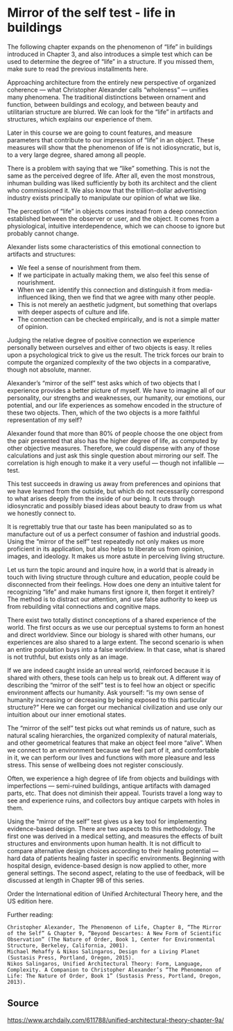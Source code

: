 # Mirror of the self test - life in buildings

The following chapter expands on the phenomenon of “life” in buildings introduced in Chapter 3, and also introduces a simple test which can be used to determine the degree of “life” in a structure. If you missed them, make sure to read the previous installments here.

Approaching architecture from the entirely new perspective of organized coherence — what Christopher Alexander calls “wholeness” — unifies many phenomena. The traditional distinctions between ornament and function, between buildings and ecology, and between beauty and utilitarian structure are blurred. We can look for the “life” in artifacts and structures, which explains our experience of them.

Later in this course we are going to count features, and measure parameters that contribute to our impression of “life” in an object. These measures will show that the phenomenon of life is not idiosyncratic, but is, to a very large degree, shared among all people.

There is a problem with saying that we “like” something. This is not the same as the perceived degree of life. After all, even the most monstrous, inhuman building was liked sufficiently by both its architect and the client who commissioned it. We also know that the trillion-dollar advertising industry exists principally to manipulate our opinion of what we like.

The perception of “life” in objects comes instead from a deep connection established between the observer or user, and the object. It comes from a physiological, intuitive interdependence, which we can choose to ignore but probably cannot change.

Alexander lists some characteristics of this emotional connection to artifacts and structures:
- We feel a sense of nourishment from them. 
- If we participate in actually making them, we also feel this sense of nourishment. 
- When we can identify this connection and distinguish it from media-influenced liking, then we find that we agree with many other people. 
- This is not merely an aesthetic judgment, but something that overlaps with deeper aspects of culture and life. 
- The connection can be checked empirically, and is not a simple matter of opinion.

Judging the relative degree of positive connection we experience personally between ourselves and either of two objects is easy. It relies upon a psychological trick to give us the result. The trick forces our brain to compute the organized complexity of the two objects in a comparative, though not absolute, manner.

Alexander’s “mirror of the self” test asks which of two objects that I experience provides a better picture of myself. We have to imagine all of our personality, our strengths and weaknesses, our humanity, our emotions, our potential, and our life experiences as somehow encoded in the structure of these two objects. Then, which of the two objects is a more faithful representation of my self?

Alexander found that more than 80% of people choose the one object from the pair presented that also has the higher degree of life, as computed by other objective measures. Therefore, we could dispense with any of those calculations and just ask this single question about mirroring our self. The correlation is high enough to make it a very useful — though not infallible — test.

This test succeeds in drawing us away from preferences and opinions that we have learned from the outside, but which do not necessarily correspond to what arises deeply from the inside of our being. It cuts through idiosyncratic and possibly biased ideas about beauty to draw from us what we honestly connect to.

It is regrettably true that our taste has been manipulated so as to manufacture out of us a perfect consumer of fashion and industrial goods. Using the “mirror of the self” test repeatedly not only makes us more proficient in its application, but also helps to liberate us from opinion, images, and ideology. It makes us more astute in perceiving living structure.

Let us turn the topic around and inquire how, in a world that is already in touch with living structure through culture and education, people could be disconnected from their feelings. How does one deny an intuitive talent for recognizing “life” and make humans first ignore it, then forget it entirely? The method is to distract our attention, and use false authority to keep us from rebuilding vital connections and cognitive maps.

There exist two totally distinct conceptions of a shared experience of the world. The first occurs as we use our perceptual systems to form an honest and direct worldview. Since our biology is shared with other humans, our experiences are also shared to a large extent. The second scenario is when an entire population buys into a false worldview. In that case, what is shared is not truthful, but exists only as an image.

If we are indeed caught inside an unreal world, reinforced because it is shared with others, these tools can help us to break out. A different way of describing the “mirror of the self” test is to feel how an object or specific environment affects our humanity. Ask yourself: “is my own sense of humanity increasing or decreasing by being exposed to this particular structure?” Here we can forget our mechanical civilization and use only our intuition about our inner emotional states.

The “mirror of the self” test picks out what reminds us of nature, such as natural scaling hierarchies, the organized complexity of natural materials, and other geometrical features that make an object feel more “alive”. When we connect to an environment because we feel part of it, and comfortable in it, we can perform our lives and functions with more pleasure and less stress. This sense of wellbeing does not register consciously.

Often, we experience a high degree of life from objects and buildings with imperfections — semi-ruined buildings, antique artifacts with damaged parts, etc. That does not diminish their appeal. Tourists travel a long way to see and experience ruins, and collectors buy antique carpets with holes in them.

Using the “mirror of the self” test gives us a key tool for implementing evidence-based design. There are two aspects to this methodology. The first one was derived in a medical setting, and measures the effects of built structures and environments upon human health. It is not difficult to compare alternative design choices according to their healing potential — hard data of patients healing faster in specific environments. Beginning with hospital design, evidence-based design is now applied to other, more general settings. The second aspect, relating to the use of feedback, will be discussed at length in Chapter 9B of this series.

Order the International edition of Unified Architectural Theory here, and the US edition here.

Further reading:

    Christopher Alexander, The Phenomenon of Life, Chapter 8, “The Mirror of the Self” & Chapter 9, “Beyond Descartes: A New Form of Scientific Observation” (The Nature of Order, Book 1, Center for Environmental Structure, Berkeley, California, 2001).
    Michael Mehaffy & Nikos Salingaros, Design for a Living Planet (Sustasis Press, Portland, Oregon, 2015).
    Nikos Salingaros, Unified Architectural Theory: Form, Language, Complexity. A Companion to Christopher Alexander’s “The Phenomenon of Life: The Nature of Order, Book 1” (Sustasis Press, Portland, Oregon, 2013).


## Source

https://www.archdaily.com/611788/unified-architectural-theory-chapter-9a/

